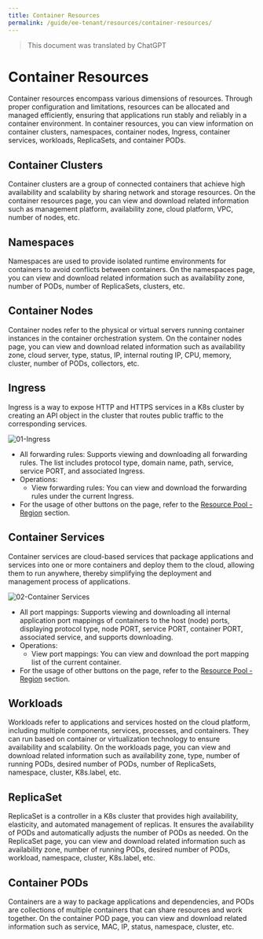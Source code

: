 ```yaml
---
title: Container Resources
permalink: /guide/ee-tenant/resources/container-resources/
---
```


> This document was translated by ChatGPT

# Container Resources

Container resources encompass various dimensions of resources. Through proper configuration and limitations, resources can be allocated and managed efficiently, ensuring that applications run stably and reliably in a container environment. In container resources, you can view information on container clusters, namespaces, container nodes, Ingress, container services, workloads, ReplicaSets, and container PODs.

## Container Clusters

Container clusters are a group of connected containers that achieve high availability and scalability by sharing network and storage resources. On the container resources page, you can view and download related information such as management platform, availability zone, cloud platform, VPC, number of nodes, etc.

## Namespaces

Namespaces are used to provide isolated runtime environments for containers to avoid conflicts between containers. On the namespaces page, you can view and download related information such as availability zone, number of PODs, number of ReplicaSets, clusters, etc.

## Container Nodes

Container nodes refer to the physical or virtual servers running container instances in the container orchestration system. On the container nodes page, you can view and download related information such as availability zone, cloud server, type, status, IP, internal routing IP, CPU, memory, cluster, number of PODs, collectors, etc.

## Ingress

Ingress is a way to expose HTTP and HTTPS services in a K8s cluster by creating an API object in the cluster that routes public traffic to the corresponding services.

![01-Ingress](https://yunshan-guangzhou.oss-cn-beijing.aliyuncs.com/pub/pic/202304266448dfd092f9a.png)

- All forwarding rules: Supports viewing and downloading all forwarding rules. The list includes protocol type, domain name, path, service, service PORT, and associated Ingress.
- Operations:
  - View forwarding rules: You can view and download the forwarding rules under the current Ingress.
- For the usage of other buttons on the page, refer to the [Resource Pool - Region](./network-resources/) section.

## Container Services

Container services are cloud-based services that package applications and services into one or more containers and deploy them to the cloud, allowing them to run anywhere, thereby simplifying the deployment and management process of applications.

![02-Container Services](https://yunshan-guangzhou.oss-cn-beijing.aliyuncs.com/pub/pic/202304266448e6b382c9a.png)

- All port mappings: Supports viewing and downloading all internal application port mappings of containers to the host (node) ports, displaying protocol type, node PORT, service PORT, container PORT, associated service, and supports downloading.
- Operations:
  - View port mappings: You can view and download the port mapping list of the current container.
- For the usage of other buttons on the page, refer to the [Resource Pool - Region](./network-resources/) section.

## Workloads

Workloads refer to applications and services hosted on the cloud platform, including multiple components, services, processes, and containers. They can run based on container or virtualization technology to ensure availability and scalability. On the workloads page, you can view and download related information such as availability zone, type, number of running PODs, desired number of PODs, number of ReplicaSets, namespace, cluster, K8s.label, etc.

## ReplicaSet

ReplicaSet is a controller in a K8s cluster that provides high availability, elasticity, and automated management of replicas. It ensures the availability of PODs and automatically adjusts the number of PODs as needed. On the ReplicaSet page, you can view and download related information such as availability zone, number of running PODs, desired number of PODs, workload, namespace, cluster, K8s.label, etc.

## Container PODs

Containers are a way to package applications and dependencies, and PODs are collections of multiple containers that can share resources and work together. On the container POD page, you can view and download related information such as service, MAC, IP, status, namespace, cluster, etc.

